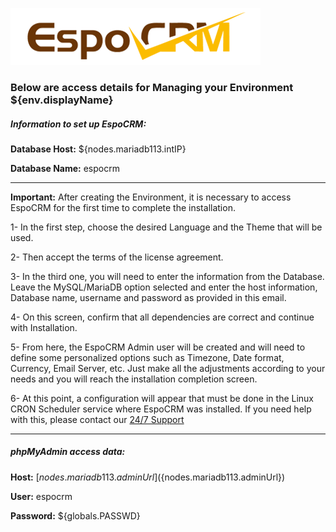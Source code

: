  ![EspoCRM](https://raw.githubusercontent.com/PethersonML/espocrm-marketplace/main/images/espocrm-logo.png)
  
  ### Below are access details for Managing your Environment ${env.displayName}
  
  
  ##### Information to set up EspoCRM:
  
  **Database Host:** ${nodes.mariadb113.intIP}

  **Database Name:** espocrm
  
  ---

  **Important:** After creating the Environment, it is necessary to access EspoCRM for the first time to complete the installation.

  1- In the first step, choose the desired Language and the Theme that will be used.
  
  2- Then accept the terms of the license agreement.
  
  3- In the third one, you will need to enter the information from the Database. Leave the MySQL/MariaDB option selected and enter the host information, Database name, username and password as provided in this email.
  
  4- On this screen, confirm that all dependencies are correct and continue with Installation.
  
  5- From here, the EspoCRM Admin user will be created and will need to define some personalized options such as Timezone, Date format, Currency, Email Server, etc. Just make all the adjustments according to your needs and you will reach the installation completion screen.
  
  6- At this point, a configuration will appear that must be done in the Linux CRON Scheduler service where EspoCRM was installed. If you need help with this, please contact our [24/7 Support](https://api.whatsapp.com/message/2HGCCPU36CDMA1?autoload=1&app_absent=0)

  ---

  ##### phpMyAdmin access data:
  
  **Host:** [${nodes.mariadb113.adminUrl}](${nodes.mariadb113.adminUrl})

  **User:** espocrm

  **Password:** ${globals.PASSWD}

&nbsp;